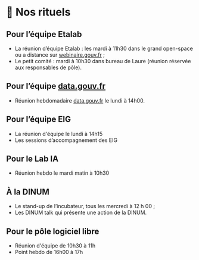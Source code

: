 # 🤝 Nos rituels

## **Pour l’équipe Etalab**

* La réunion d’équipe Etalab : les mardi à 11h30 dans le grand open-space ou a distance sur [webinaire.gouv.fr](http://webinaire.gouv.fr) ;
* Le petit comité : mardi à 10h30 dans bureau de Laure (réunion réservée aux responsables de pôle).

## **Pour l’équipe** [**data.gouv.fr**](https://www.data.gouv.fr/fr/)

* Réunion hebdomadaire [data.gouv.fr](http://data.gouv.fr) le lundi à 14h00.

## **Pour l’équipe EIG**

* La réunion d'équipe le lundi à 14h15
* Les sessions d’accompagnement des EIG&#x20;

## Pour le Lab IA

* Réunion hebdo le mardi matin à 10h30

## **À la DINUM**

* Le stand-up de l’incubateur, tous les mercredi à 12 h 00 ;
* Les DINUM talk qui présente une action de la DINUM.

## Pour le pôle logiciel libre

* Réunion d'équipe de 10h30 à 11h
* Point hebdo de 16h00 à 17h
